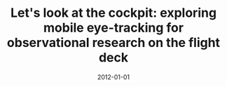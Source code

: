 ---
# Documentation: https://wowchemy.com/docs/managing-content/

title: "Let's look at the cockpit: exploring mobile eye-tracking for observational\
  \ research on the flight deck"
subtitle: ''
summary: '<b>ETRA 2012</b><br/>Mobile eye-tracking system records pilot gaze during flight simulations to study cockpit workload and information-seeking behavior. Data analysis reveals patterns of visual attention linked to task complexity, informing design of adaptive cockpit interfaces. Field tests show the platform collects high-fidelity gaze data without interfering with pilot performance.'
authors:
- Nadir Weibel
- Adam Fouse
- Colleen Emmenegger
- Sara Kimmich
- Edwin Hutchins
tags: []
categories: []
date: '2012-01-01'
lastmod: 2021-09-23T15:50:35-07:00
featured: false
draft: false

# Featured image
# To use, add an image named `featured.jpg/png` to your page's folder.
# Focal points: Smart, Center, TopLeft, Top, TopRight, Left, Right, BottomLeft, Bottom, BottomRight.
image:
  caption: ''
  focal_point: ''
  preview_only: false

# Projects (optional).
#   Associate this post with one or more of your projects.
#   Simply enter your project's folder or file name without extension.
#   E.g. `projects = ["internal-project"]` references `content/project/deep-learning/index.md`.
#   Otherwise, set `projects = []`.
projects: []
publishDate: '2021-09-23T22:50:35.174091Z'
publication_types:
- '1'
abstract: ''
publication: '*Proceedings of the Symposium on Eye Tracking Research and Applications*'
---